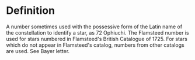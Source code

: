 # Definition

A number sometimes used with the possessive form of the Latin name of
the constellation to identify a star, as 72 Ophiuchi. The Flamsteed
number is used for stars numbered in Flamsteed's British Catalogue of
1725. For stars which do not appear in Flamsteed's catalog, numbers from
other catalogs are used. See Bayer letter.
